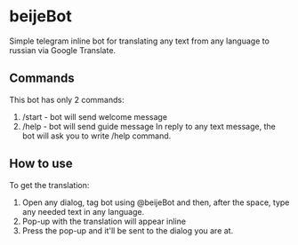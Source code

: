 # beijeBot
Simple telegram inline bot for translating any text from any language to russian via Google Translate.


## Commands
This bot has only 2 commands:
1. /start - bot will send welcome message
2. /help - bot will send guide message
In reply to any text message, the bot will ask you to write /help command.

## How to use
To get the translation:
1. Open any dialog, tag bot using @beijeBot and then, after the space, type any needed text in any language.
2. Pop-up with the translation will appear inline
3. Press the pop-up and it'll be sent to the dialog you are at.
